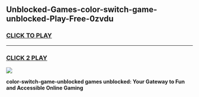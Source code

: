 
## Unblocked-Games-color-switch-game-unblocked-Play-Free-0zvdu
<h3>
<a href="https://premium76.site?title=color-switch-game-unblocked&ref=21A">CLICK TO PLAY</a></h3>
<hr>

<h3>
<a href="https://premium76.site?title=color-switch-game-unblocked&ref=21A">CLICK 2 PLAY</a>
  
</h3>

<a href="https://premium76.site?title=color-switch-game-unblocked&ref=21A"><img src="https://clearcache.store/games.png"></a>


**color-switch-game-unblocked games unblocked: Your Gateway to Fun and Accessible Online Gaming**
